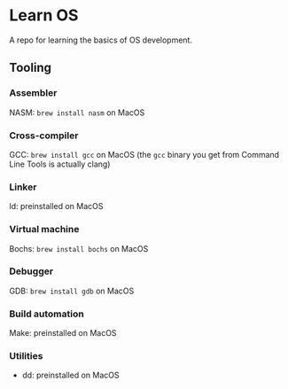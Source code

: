 # Learn OS

A repo for learning the basics of OS development.

## Tooling

### Assembler

NASM: `brew install nasm` on MacOS

### Cross-compiler

GCC: `brew install gcc` on MacOS (the `gcc` binary you get from Command Line Tools is actually clang)

### Linker

ld: preinstalled on MacOS

### Virtual machine

Bochs: `brew install bochs` on MacOS

### Debugger

GDB: `brew install gdb` on MacOS

### Build automation

Make: preinstalled on MacOS

### Utilities

- dd: preinstalled on MacOS
